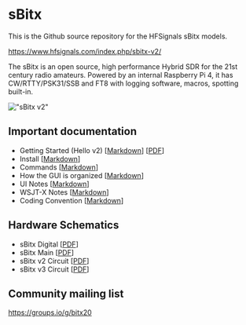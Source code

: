# sBitx 

This is the Github source repository for the HFSignals sBitx models.

https://www.hfsignals.com/index.php/sbitx-v2/

The sBitx is an open source, high performance Hybrid SDR for the 21st 
century radio amateurs. Powered by an internal Raspberry Pi 4, it has 
CW/RTTY/PSK31/SSB and FT8 with logging software, macros, spotting built-in.

!["sBitx v2"](https://www.hfsignals.com/wp-content/uploads/2023/04/sbitxv2hero3.jpg)


## Important documentation

* Getting Started (Hello v2) [[Markdown](https://github.com/afarhan/sbitx/blob/main/doc/hellov2.md)] [[PDF](https://github.com/afarhan/sbitx/blob/main/doc/pdf/hellov2.pdf)]
* Install [[Markdown](https://github.com/afarhan/sbitx/blob/main/doc/install.md)]
* Commands [[Markdown](https://github.com/afarhan/sbitx/blob/main/doc/commands.md)]
* How the GUI is organized [[Markdown](https://github.com/afarhan/sbitx/blob/main/doc/how_gui_is_organized.md)]
* UI Notes [[Markdown](https://github.com/afarhan/sbitx/blob/main/doc/ui_notes.md)]
* WSJT-X Notes [[Markdown](https://github.com/afarhan/sbitx/blob/main/doc/wsjtx_notes.md)]
* Coding Convention [[Markdown](https://github.com/afarhan/sbitx/blob/main/doc/coding_convention.md)]

## Hardware Schematics
* sBitx Digital [[PDF](https://github.com/afarhan/sbitx/blob/main/doc/pdf/sbitx_digital.pdf)]
* sBitx Main [[PDF](https://github.com/afarhan/sbitx/blob/main/doc/pdf/sbitx_main.pdf)]
* sBitx v2 Circuit [[PDF](https://github.com/afarhan/sbitx/blob/main/doc/pdf/sbitxv2_circuit.pdf)]
* sBitx v3 Circuit [[PDF](https://github.com/afarhan/sbitx/blob/main/doc/pdf/sbitx_v3_production.pdf)]

## Community mailing list
https://groups.io/g/bitx20

